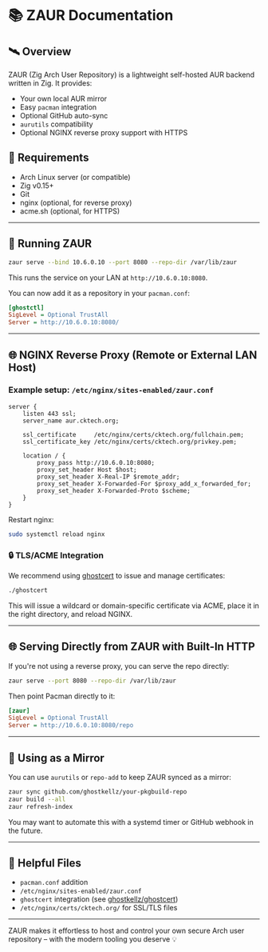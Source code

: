 # 📚 ZAUR Documentation

## 🛰️ Overview

ZAUR (Zig Arch User Repository) is a lightweight self-hosted AUR backend written in Zig. It provides:

* Your own local AUR mirror
* Easy `pacman` integration
* Optional GitHub auto-sync
* `aurutils` compatibility
* Optional NGINX reverse proxy support with HTTPS

## 🔧 Requirements

* Arch Linux server (or compatible)
* Zig v0.15+
* Git
* nginx (optional, for reverse proxy)
* acme.sh (optional, for HTTPS)

---

## 🚀 Running ZAUR

```bash
zaur serve --bind 10.6.0.10 --port 8080 --repo-dir /var/lib/zaur
```

This runs the service on your LAN at `http://10.6.0.10:8080`.

You can now add it as a repository in your `pacman.conf`:

```ini
[ghostctl]
SigLevel = Optional TrustAll
Server = http://10.6.0.10:8080/
```

---

## 🌐 NGINX Reverse Proxy (Remote or External LAN Host)

### Example setup: `/etc/nginx/sites-enabled/zaur.conf`

```nginx
server {
    listen 443 ssl;
    server_name aur.cktech.org;

    ssl_certificate     /etc/nginx/certs/cktech.org/fullchain.pem;
    ssl_certificate_key /etc/nginx/certs/cktech.org/privkey.pem;

    location / {
        proxy_pass http://10.6.0.10:8080;
        proxy_set_header Host $host;
        proxy_set_header X-Real-IP $remote_addr;
        proxy_set_header X-Forwarded-For $proxy_add_x_forwarded_for;
        proxy_set_header X-Forwarded-Proto $scheme;
    }
}
```

Restart nginx:

```bash
sudo systemctl reload nginx
```

### 🔒 TLS/ACME Integration

We recommend using [ghostcert](https://github.com/ghostkellz/ghostcert) to issue and manage certificates:

```bash
./ghostcert
```

This will issue a wildcard or domain-specific certificate via ACME, place it in the right directory, and reload NGINX.

---

## 🌐 Serving Directly from ZAUR with Built-In HTTP

If you're not using a reverse proxy, you can serve the repo directly:

```bash
zaur serve --port 8080 --repo-dir /var/lib/zaur
```

Then point Pacman directly to it:

```ini
[zaur]
SigLevel = Optional TrustAll
Server = http://10.6.0.10:8080/repo
```

---

## 🔄 Using as a Mirror

You can use `aurutils` or `repo-add` to keep ZAUR synced as a mirror:

```bash
zaur sync github.com/ghostkellz/your-pkgbuild-repo
zaur build --all
zaur refresh-index
```

You may want to automate this with a systemd timer or GitHub webhook in the future.

---

## 🔗 Helpful Files

* `pacman.conf` addition
* `/etc/nginx/sites-enabled/zaur.conf`
* `ghostcert` integration (see [ghostkellz/ghostcert](https://github.com/ghostkellz/ghostcert))
* `/etc/nginx/certs/cktech.org/` for SSL/TLS files

---

ZAUR makes it effortless to host and control your own secure Arch user repository – with the modern tooling you deserve 💡
